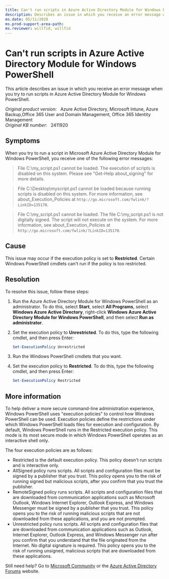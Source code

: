 ```yaml
---
title: Can't run scripts in Azure Active Directory Module for Windows PowerShell
description: Describes an issue in which you receive an error message when you try to run scripts in Azure Active Directory Module for Windows PowerShell. Provides a resolution.
ms.date: 05/11/2020
ms.prod-support-area-path: 
ms.reviewer: willfid, willfid
---
```

# Can't run scripts in Azure Active Directory Module for Windows PowerShell

This article describes an issue in which you receive an error message when you try to run scripts in Azure Active Directory Module for Windows PowerShell.

_Original product version:_ &nbsp; Azure Active Directory, Microsoft Intune, Azure Backup,Office 365 User and Domain Management, Office 365 Identity Management  
_Original KB number:_ &nbsp; 2411920

## Symptoms

When you try to run a script in Microsoft Azure Active Directory Module for Windows PowerShell, you receive one of the following error messages:

> File C:\my_script.ps1 cannot be loaded. The execution of scripts is disabled on this system. Please see "Get-Help about_signing" for more details.

> File C:\Desktop\myscript.ps1 cannot be loaded because running scripts is disabled on this system. For more information, see about_Execution_Policies at `http://go.microsoft.com/fwlink/?LinkID=135170`.

> File C:\my_script.ps1 cannot be loaded. The file C:\my_script.ps1 is not digitally signed. The script will not execute on the system. For more information, see about_Execution_Policies at `http://go.microsoft.com/fwlink/?LinkID=135170`.

## Cause

This issue may occur if the execution policy is set to **Restricted**. Certain Windows PowerShell cmdlets can't run if the policy is too restricted.

## Resolution

To resolve this issue, follow these steps:

1. Run the Azure Active Directory Module for Windows PowerShell as an administrator. To do this, select **Start**, select **All Programs**, select **Windows Azure Active Directory**, right-click **Windows Azure Active Directory Module for Windows PowerShell**, and then select **Run as administrator**.
2. Set the execution policy to **Unrestricted**. To do this, type the following cmdlet, and then press Enter:

    ```powershell
    Set-ExecutionPolicy Unrestricted
    ```

3. Run the Windows PowerShell cmdlets that you want.
4. Set the execution policy to **Restricted**. To do this, type the following cmdlet, and then press Enter:

    ```powershell
    Set-ExecutionPolicy Restricted
    ```

## More information

To help deliver a more secure command-line administration experience, Windows PowerShell uses "execution policies" to control how Windows PowerShell can be used. Execution policies define the restrictions under which Windows PowerShell loads files for execution and configuration. By default, Windows PowerShell runs in the Restricted execution policy. This mode is its most secure mode in which Windows PowerShell operates as an interactive shell only.

The four execution policies are as follows:

- Restricted is the default execution policy. This policy doesn't run scripts and is interactive only.
- AllSigned policy runs scripts. All scripts and configuration files must be signed by a publisher that you trust. This policy opens you to the risk of running signed but malicious scripts, after you confirm that you trust the publisher.
- RemoteSigned policy runs scripts. All scripts and configuration files that are downloaded from communication applications such as Microsoft Outlook, Windows Internet Explorer, Outlook Express, and Windows Messenger must be signed by a publisher that you trust. This policy opens you to the risk of running malicious scripts that are not downloaded from these applications, and you are not prompted.
- Unrestricted policy runs scripts. All scripts and configuration files that are downloaded from communication applications such as Outlook, Internet Explorer, Outlook Express, and Windows Messenger run after you confirm that you understand that the file originated from the Internet. No digital signature is required. This policy opens you to the risk of running unsigned, malicious scripts that are downloaded from these applications.

Still need help? Go to [Microsoft Community](https://answers.microsoft.com/) or the [Azure Active Directory Forums](https://social.msdn.microsoft.com/Forums/home) website.
